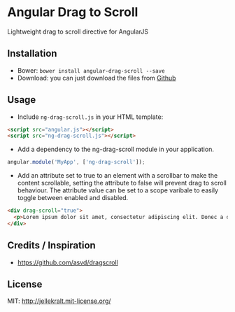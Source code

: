 # Angular Drag to Scroll
Lightweight drag to scroll directive for AngularJS

## Installation
* Bower: ```bower install angular-drag-scroll --save```
* Download: you can just download the files from [Github](https://github.com/jellekralt/angular-drag-scroll/archive/master.zip)

## Usage
* Include ```ng-drag-scroll.js``` in your HTML template:

```html
<script src="angular.js"></script>
<script src="ng-drag-scroll.js"></script>
```

* Add a dependency to the ng-drag-scroll module in your application.

```javascript
angular.module('MyApp', ['ng-drag-scroll']);
```

* Add an attribute set to true to an element with a scrollbar to make the content scrollable, setting the attribute to false will prevent drag to scroll behaviour.
The attribute value can be set to a scope varibale to easily toggle between enabled and disabled.

```html
<div drag-scroll="true">
  <p>Lorem ipsum dolor sit amet, consectetur adipiscing elit. Donec a diam lectus. Sed sit amet ipsum mauris. Maecenas congue ligula ac quam viverra nec consectetur ante hendrerit. Donec et mollis dolor. Praesent et diam eget libero egestas mattis sit amet vitae augue. Nam tincidunt congue enim, ut porta lorem lacinia consectetur. Donec ut libero sed arcu vehicula ultricies a non tortor. Lorem ipsum dolor sit amet, consectetur adipiscing elit. Aenean ut gravida lorem. Ut turpis felis, pulvinar a semper sed, adipiscing id dolor. Pellentesque auctor nisi id magna consequat sagittis. Curabitur dapibus enim sit amet elit pharetra tincidunt feugiat nisl imperdiet. Ut convallis libero in urna ultrices accumsan. Donec sed odio eros. Donec viverra mi quis quam pulvinar at malesuada arcu rhoncus. Cum sociis natoque penatibus et magnis dis parturient montes, nascetur ridiculus mus. In rutrum accumsan ultricies. Mauris vitae nisi at sem facilisis semper ac in est.</p>
</div>
```

## Credits / Inspiration
* https://github.com/asvd/dragscroll

## License
MIT: http://jellekralt.mit-license.org/